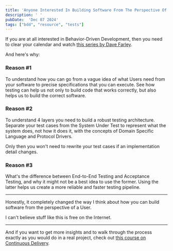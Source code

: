 ```yaml
---
title: 'Anyone Interested In Building Software From The Perspective Of A User Should Watch This Playlist'
description: ' '
pubDate:  'Dec 07 2024'
tags: ["bdd", "resource", "tests"]
---
```


If you are at all interested in Behavior-Driven Development, then you need to clear your calendar and watch [this series by Dave Farley](https://www.youtube.com/watch?v=gXh0iUt4TXA&list=PLwLLcwQlnXByKR1Fo7UnE6gQAbx-JfYJZ).

And here's why:

### Reason #1

To understand how you can go from a vague idea of what Users need from your software to precise specifications that you can execute. See how testing can help us not only to build code that works correctly, but also helps us to build the correct software.

### Reason #2

To understand 4 layers you need to build a robust testing architecture. Separate your test cases from the System Under Test to represent what the system does, not how it does it, with the concepts of Domain Specific Language and Protocol Drivers.

Only then you won't need to rewrite your test cases if an implementation detail changes.

### Reason #3

What's the difference between End-to-End Testing and Acceptance Testing, and why it might not be a best idea to use the former. Using the latter helps us create a more reliable and faster testing pipeline.

---

Honestly, it completely changed the way I think about how you can build software from the perspective of a User.

I can't believe stuff like this is free on the Internet.

---

And if you want to get more insights and to walk through the process exactly as you would do in a real project, check out [this course on Continuous Delivery](https://courses.cd.training/courses/atdd-from-stories-to-executable-specifications).
